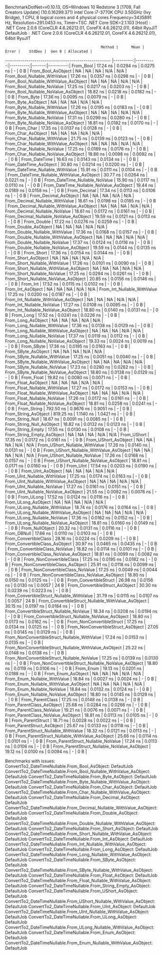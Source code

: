 
BenchmarkDotNet=v0.10.13, OS=Windows 10 Redstone 3 [1709, Fall Creators Update] (10.0.16299.371)
Intel Core i7-3770K CPU 3.50GHz (Ivy Bridge), 1 CPU, 8 logical cores and 4 physical cores
Frequency=3435891 Hz, Resolution=291.0453 ns, Timer=TSC
.NET Core SDK=2.1.103
  [Host]     : .NET Core 2.0.6 (CoreCLR 4.6.26212.01, CoreFX 4.6.26212.01), 64bit RyuJIT
  DefaultJob : .NET Core 2.0.6 (CoreCLR 4.6.26212.01, CoreFX 4.6.26212.01), 64bit RyuJIT


                                                Method |      Mean |     Error |    StdDev |  Gen 0 | Allocated |
------------------------------------------------------ |----------:|----------:|----------:|-------:|----------:|
                                             From_Bool |  17.24 ns | 0.0294 ns | 0.0275 ns |      - |       0 B |
                                    From_Bool_AsObject |        NA |        NA |        NA |    N/A |       N/A |
                          From_Bool_Nullable_WithValue |  17.26 ns | 0.0357 ns | 0.0298 ns |      - |       0 B |
                 From_Bool_Nullable_WithValue_AsObject |        NA |        NA |        NA |    N/A |       N/A |
                            From_Bool_Nullable_NoValue |  17.25 ns | 0.0217 ns | 0.0203 ns |      - |       0 B |
                   From_Bool_Nullable_NoValue_AsObject |  18.82 ns | 0.0218 ns | 0.0182 ns |      - |       0 B |
                                             From_Byte |  17.36 ns | 0.0095 ns | 0.0079 ns |      - |       0 B |
                                    From_Byte_AsObject |        NA |        NA |        NA |    N/A |       N/A |
                          From_Byte_Nullable_WithValue |  17.26 ns | 0.0195 ns | 0.0183 ns |      - |       0 B |
                 From_Byte_Nullable_WithValue_AsObject |        NA |        NA |        NA |    N/A |       N/A |
                            From_Byte_Nullable_NoValue |  17.31 ns | 0.0299 ns | 0.0280 ns |      - |       0 B |
                   From_Byte_Nullable_NoValue_AsObject |  18.81 ns | 0.0182 ns | 0.0170 ns |      - |       0 B |
                                             From_Char |  17.35 ns | 0.0137 ns | 0.0128 ns |      - |       0 B |
                                    From_Char_AsObject |        NA |        NA |        NA |    N/A |       N/A |
                          From_Char_Nullable_WithValue |  21.75 ns | 0.0139 ns | 0.0123 ns |      - |       0 B |
                 From_Char_Nullable_WithValue_AsObject |        NA |        NA |        NA |    N/A |       N/A |
                            From_Char_Nullable_NoValue |  17.25 ns | 0.0189 ns | 0.0176 ns |      - |       0 B |
                   From_Char_Nullable_NoValue_AsObject |  18.86 ns | 0.0098 ns | 0.0092 ns |      - |       0 B |
                                         From_DateTime |  16.63 ns | 0.0143 ns | 0.0134 ns |      - |       0 B |
                                From_DateTime_AsObject |  30.80 ns | 0.0214 ns | 0.0200 ns |      - |       0 B |
                      From_DateTime_Nullable_WithValue |  15.91 ns | 0.0111 ns | 0.0104 ns |      - |       0 B |
             From_DateTime_Nullable_WithValue_AsObject |  30.77 ns | 0.0264 ns | 0.0221 ns |      - |       0 B |
                        From_DateTime_Nullable_NoValue |  15.90 ns | 0.0117 ns | 0.0110 ns |      - |       0 B |
               From_DateTime_Nullable_NoValue_AsObject |  19.44 ns | 0.0189 ns | 0.0158 ns |      - |       0 B |
                                          From_Decimal |  17.34 ns | 0.0113 ns | 0.0106 ns |      - |       0 B |
                                 From_Decimal_AsObject |        NA |        NA |        NA |    N/A |       N/A |
                       From_Decimal_Nullable_WithValue |  18.61 ns | 0.0198 ns | 0.0185 ns |      - |       0 B |
              From_Decimal_Nullable_WithValue_AsObject |        NA |        NA |        NA |    N/A |       N/A |
                         From_Decimal_Nullable_NoValue |  18.61 ns | 0.0172 ns | 0.0161 ns |      - |       0 B |
                From_Decimal_Nullable_NoValue_AsObject |  19.59 ns | 0.0121 ns | 0.0113 ns |      - |       0 B |
                                           From_Double |  17.22 ns | 0.0276 ns | 0.0259 ns |      - |       0 B |
                                  From_Double_AsObject |        NA |        NA |        NA |    N/A |       N/A |
                        From_Double_Nullable_WithValue |  17.36 ns | 0.0168 ns | 0.0157 ns |      - |       0 B |
               From_Double_Nullable_WithValue_AsObject |        NA |        NA |        NA |    N/A |       N/A |
                          From_Double_Nullable_NoValue |  17.37 ns | 0.0124 ns | 0.0116 ns |      - |       0 B |
                 From_Double_Nullable_NoValue_AsObject |  19.59 ns | 0.0144 ns | 0.0135 ns |      - |       0 B |
                                            From_Short |  17.36 ns | 0.0154 ns | 0.0144 ns |      - |       0 B |
                                   From_Short_AsObject |        NA |        NA |        NA |    N/A |       N/A |
                         From_Short_Nullable_WithValue |  17.26 ns | 0.0101 ns | 0.0090 ns |      - |       0 B |
                From_Short_Nullable_WithValue_AsObject |        NA |        NA |        NA |    N/A |       N/A |
                           From_Short_Nullable_NoValue |  17.25 ns | 0.0294 ns | 0.0261 ns |      - |       0 B |
                  From_Short_Nullable_NoValue_AsObject |  20.85 ns | 0.0156 ns | 0.0146 ns |      - |       0 B |
                                              From_Int |  17.52 ns | 0.0115 ns | 0.0102 ns |      - |       0 B |
                                     From_Int_AsObject |        NA |        NA |        NA |    N/A |       N/A |
                           From_Int_Nullable_WithValue |  17.25 ns | 0.0200 ns | 0.0187 ns |      - |       0 B |
                  From_Int_Nullable_WithValue_AsObject |        NA |        NA |        NA |    N/A |       N/A |
                             From_Int_Nullable_NoValue |  17.27 ns | 0.0108 ns | 0.0095 ns |      - |       0 B |
                    From_Int_Nullable_NoValue_AsObject |  18.80 ns | 0.0140 ns | 0.0131 ns |      - |       0 B |
                                             From_Long |  17.52 ns | 0.0241 ns | 0.0226 ns |      - |       0 B |
                                    From_Long_AsObject |        NA |        NA |        NA |    N/A |       N/A |
                          From_Long_Nullable_WithValue |  17.36 ns | 0.0138 ns | 0.0129 ns |      - |       0 B |
                 From_Long_Nullable_WithValue_AsObject |        NA |        NA |        NA |    N/A |       N/A |
                            From_Long_Nullable_NoValue |  17.37 ns | 0.0119 ns | 0.0112 ns |      - |       0 B |
                   From_Long_Nullable_NoValue_AsObject |  19.33 ns | 0.0024 ns | 0.0019 ns |      - |       0 B |
                                            From_SByte |  17.36 ns | 0.0195 ns | 0.0163 ns |      - |       0 B |
                                   From_SByte_AsObject |        NA |        NA |        NA |    N/A |       N/A |
                         From_SByte_Nullable_WithValue |  17.25 ns | 0.0051 ns | 0.0040 ns |      - |       0 B |
                From_SByte_Nullable_WithValue_AsObject |        NA |        NA |        NA |    N/A |       N/A |
                           From_SByte_Nullable_NoValue |  17.23 ns | 0.0280 ns | 0.0262 ns |      - |       0 B |
                  From_SByte_Nullable_NoValue_AsObject |  18.80 ns | 0.0138 ns | 0.0129 ns |      - |       0 B |
                                            From_Float |  19.82 ns | 0.0080 ns | 0.0071 ns |      - |       0 B |
                                   From_Float_AsObject |        NA |        NA |        NA |    N/A |       N/A |
                         From_Float_Nullable_WithValue |  17.27 ns | 0.0172 ns | 0.0153 ns |      - |       0 B |
                From_Float_Nullable_WithValue_AsObject |        NA |        NA |        NA |    N/A |       N/A |
                           From_Float_Nullable_NoValue |  17.26 ns | 0.0172 ns | 0.0161 ns |      - |       0 B |
                  From_Float_Nullable_NoValue_AsObject |  18.81 ns | 0.0258 ns | 0.0241 ns |      - |       0 B |
                                           From_String | 792.50 ns | 0.9676 ns | 0.9051 ns |      - |       0 B |
                                  From_String_AsObject | 819.25 ns | 1.1140 ns | 1.0421 ns |      - |       0 B |
                                      From_String_Null |  18.67 ns | 0.0091 ns | 0.0085 ns |      - |       0 B |
                             From_String_Null_AsObject |  18.82 ns | 0.0132 ns | 0.0123 ns |      - |       0 B |
                                     From_String_Empty |  17.55 ns | 0.0130 ns | 0.0108 ns |      - |       0 B |
                            From_String_Empty_AsObject |        NA |        NA |        NA |    N/A |       N/A |
                                           From_UShort |  17.35 ns | 0.0172 ns | 0.0161 ns |      - |       0 B |
                                  From_UShort_AsObject |        NA |        NA |        NA |    N/A |       N/A |
                        From_UShort_Nullable_WithValue |  17.26 ns | 0.0140 ns | 0.0131 ns |      - |       0 B |
               From_UShort_Nullable_WithValue_AsObject |        NA |        NA |        NA |    N/A |       N/A |
                          From_UShort_Nullable_NoValue |  17.26 ns | 0.0168 ns | 0.0157 ns |      - |       0 B |
                 From_UShort_Nullable_NoValue_AsObject |  18.81 ns | 0.0171 ns | 0.0160 ns |      - |       0 B |
                                             From_UInt |  17.54 ns | 0.0203 ns | 0.0190 ns |      - |       0 B |
                                    From_UInt_AsObject |        NA |        NA |        NA |    N/A |       N/A |
                          From_UInt_Nullable_WithValue |  17.25 ns | 0.0174 ns | 0.0163 ns |      - |       0 B |
                 From_UInt_Nullable_WithValue_AsObject |        NA |        NA |        NA |    N/A |       N/A |
                            From_UInt_Nullable_NoValue |  17.27 ns | 0.0161 ns | 0.0151 ns |      - |       0 B |
                   From_UInt_Nullable_NoValue_AsObject |  21.55 ns | 0.0082 ns | 0.0076 ns |      - |       0 B |
                                            From_ULong |  17.52 ns | 0.0124 ns | 0.0116 ns |      - |       0 B |
                                   From_ULong_AsObject |        NA |        NA |        NA |    N/A |       N/A |
                         From_ULong_Nullable_WithValue |  18.74 ns | 0.0176 ns | 0.0164 ns |      - |       0 B |
                From_ULong_Nullable_WithValue_AsObject |        NA |        NA |        NA |    N/A |       N/A |
                           From_ULong_Nullable_NoValue |  17.36 ns | 0.0162 ns | 0.0152 ns |      - |       0 B |
                  From_ULong_Nullable_NoValue_AsObject |  18.81 ns | 0.0160 ns | 0.0149 ns |      - |       0 B |
                                       From_NullObject |  20.32 ns | 0.0131 ns | 0.0116 ns |      - |       0 B |
                                           From_DBNull |  17.66 ns | 0.0110 ns | 0.0103 ns |      - |       0 B |
                                 From_ConvertibleClass |  28.16 ns | 0.0224 ns | 0.0209 ns |      - |       0 B |
                        From_ConvertibleClass_AsObject |  30.97 ns | 0.0465 ns | 0.0435 ns |      - |       0 B |
                         From_ConvertibleClass_NoValue |  18.82 ns | 0.0114 ns | 0.0101 ns |      - |       0 B |
                From_ConvertibleClass_NoValue_AsObject |  18.81 ns | 0.0099 ns | 0.0082 ns |      - |       0 B |
                              From_NonConvertibleClass |  17.25 ns | 0.0195 ns | 0.0182 ns |      - |       0 B |
                     From_NonConvertibleClass_AsObject |  25.91 ns | 0.0118 ns | 0.0099 ns |      - |       0 B |
                      From_NonConvertibleClass_NoValue |  17.25 ns | 0.0049 ns | 0.0044 ns |      - |       0 B |
             From_NonConvertibleClass_NoValue_AsObject |  18.80 ns | 0.0150 ns | 0.0125 ns |      - |       0 B |
                                From_ConvertibleStruct |  26.98 ns | 0.0156 ns | 0.0130 ns | 0.0057 |      24 B |
                       From_ConvertibleStruct_AsObject |  30.30 ns | 0.0239 ns | 0.0223 ns |      - |       0 B |
             From_ConvertibleStruct_Nullable_WithValue |  31.79 ns | 0.0115 ns | 0.0107 ns | 0.0057 |      24 B |
    From_ConvertibleStruct_Nullable_WithValue_AsObject |  30.15 ns | 0.0197 ns | 0.0184 ns |      - |       0 B |
               From_ConvertibleStruct_Nullable_NoValue |  18.34 ns | 0.0208 ns | 0.0194 ns |      - |       0 B |
      From_ConvertibleStruct_Nullable_NoValue_AsObject |  18.80 ns | 0.0173 ns | 0.0162 ns |      - |       0 B |
                             From_NonConvertibleStruct |  17.25 ns | 0.0134 ns | 0.0125 ns |      - |       0 B |
                    From_NonConvertibleStruct_AsObject |  27.05 ns | 0.0145 ns | 0.0129 ns |      - |       0 B |
          From_NonConvertibleStruct_Nullable_WithValue |  17.24 ns | 0.0153 ns | 0.0135 ns |      - |       0 B |
 From_NonConvertibleStruct_Nullable_WithValue_AsObject |  25.22 ns | 0.0148 ns | 0.0138 ns |      - |       0 B |
            From_NonConvertibleStruct_Nullable_NoValue |  17.25 ns | 0.0139 ns | 0.0130 ns |      - |       0 B |
   From_NonConvertibleStruct_Nullable_NoValue_AsObject |  18.80 ns | 0.0119 ns | 0.0106 ns |      - |       0 B |
                                             From_Enum |  19.13 ns | 0.0201 ns | 0.0188 ns |      - |       0 B |
                                    From_Enum_AsObject |        NA |        NA |        NA |    N/A |       N/A |
                          From_Enum_Nullable_WithValue |  18.84 ns | 0.0027 ns | 0.0024 ns |      - |       0 B |
                 From_Enum_Nullable_WithValue_AsObject |        NA |        NA |        NA |    N/A |       N/A |
                            From_Enum_Nullable_NoValue |  18.84 ns | 0.0132 ns | 0.0124 ns |      - |       0 B |
                   From_Enum_Nullable_NoValue_AsObject |  18.80 ns | 0.0145 ns | 0.0129 ns |      - |       0 B |
                                      From_ParentClass |  17.25 ns | 0.0148 ns | 0.0138 ns |      - |       0 B |
                             From_ParentClass_AsObject |  25.68 ns | 0.0284 ns | 0.0266 ns |      - |       0 B |
                              From_ParentClass_NoValue |  19.21 ns | 0.0076 ns | 0.0071 ns |      - |       0 B |
                     From_ParentClass_NoValue_AsObject |  18.81 ns | 0.0113 ns | 0.0105 ns |      - |       0 B |
                                     From_ParentStruct |  18.71 ns | 0.0028 ns | 0.0022 ns |      - |       0 B |
                            From_ParentStruct_AsObject |  25.67 ns | 0.0133 ns | 0.0118 ns |      - |       0 B |
                  From_ParentStruct_Nullable_WithValue |  18.32 ns | 0.0121 ns | 0.0113 ns |      - |       0 B |
         From_ParentStruct_Nullable_WithValue_AsObject |  25.66 ns | 0.0114 ns | 0.0101 ns |      - |       0 B |
                    From_ParentStruct_Nullable_NoValue |  17.24 ns | 0.0113 ns | 0.0106 ns |      - |       0 B |
           From_ParentStruct_Nullable_NoValue_AsObject |  19.12 ns | 0.0100 ns | 0.0094 ns |      - |       0 B |

Benchmarks with issues:
  ConvertTo2_DateTimeNullable.From_Bool_AsObject: DefaultJob
  ConvertTo2_DateTimeNullable.From_Bool_Nullable_WithValue_AsObject: DefaultJob
  ConvertTo2_DateTimeNullable.From_Byte_AsObject: DefaultJob
  ConvertTo2_DateTimeNullable.From_Byte_Nullable_WithValue_AsObject: DefaultJob
  ConvertTo2_DateTimeNullable.From_Char_AsObject: DefaultJob
  ConvertTo2_DateTimeNullable.From_Char_Nullable_WithValue_AsObject: DefaultJob
  ConvertTo2_DateTimeNullable.From_Decimal_AsObject: DefaultJob
  ConvertTo2_DateTimeNullable.From_Decimal_Nullable_WithValue_AsObject: DefaultJob
  ConvertTo2_DateTimeNullable.From_Double_AsObject: DefaultJob
  ConvertTo2_DateTimeNullable.From_Double_Nullable_WithValue_AsObject: DefaultJob
  ConvertTo2_DateTimeNullable.From_Short_AsObject: DefaultJob
  ConvertTo2_DateTimeNullable.From_Short_Nullable_WithValue_AsObject: DefaultJob
  ConvertTo2_DateTimeNullable.From_Int_AsObject: DefaultJob
  ConvertTo2_DateTimeNullable.From_Int_Nullable_WithValue_AsObject: DefaultJob
  ConvertTo2_DateTimeNullable.From_Long_AsObject: DefaultJob
  ConvertTo2_DateTimeNullable.From_Long_Nullable_WithValue_AsObject: DefaultJob
  ConvertTo2_DateTimeNullable.From_SByte_AsObject: DefaultJob
  ConvertTo2_DateTimeNullable.From_SByte_Nullable_WithValue_AsObject: DefaultJob
  ConvertTo2_DateTimeNullable.From_Float_AsObject: DefaultJob
  ConvertTo2_DateTimeNullable.From_Float_Nullable_WithValue_AsObject: DefaultJob
  ConvertTo2_DateTimeNullable.From_String_Empty_AsObject: DefaultJob
  ConvertTo2_DateTimeNullable.From_UShort_AsObject: DefaultJob
  ConvertTo2_DateTimeNullable.From_UShort_Nullable_WithValue_AsObject: DefaultJob
  ConvertTo2_DateTimeNullable.From_UInt_AsObject: DefaultJob
  ConvertTo2_DateTimeNullable.From_UInt_Nullable_WithValue_AsObject: DefaultJob
  ConvertTo2_DateTimeNullable.From_ULong_AsObject: DefaultJob
  ConvertTo2_DateTimeNullable.From_ULong_Nullable_WithValue_AsObject: DefaultJob
  ConvertTo2_DateTimeNullable.From_Enum_AsObject: DefaultJob
  ConvertTo2_DateTimeNullable.From_Enum_Nullable_WithValue_AsObject: DefaultJob

